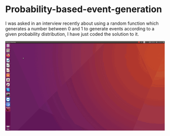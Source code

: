 # Probability-based-event-generation
I was asked in an interview recently about using a random function which generates a number between 0 and 1 to generate events according to a given probability distribution, I have just coded the solution to it.

![Demo](demo.gif)
